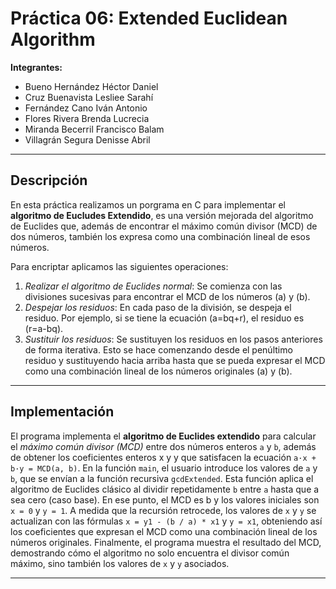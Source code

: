 # Práctica 06: Extended Euclidean Algorithm  

**Integrantes:**  
- Bueno Hernández Héctor Daniel  
- Cruz Buenavista Lesliee Sarahí  
- Fernández Cano Iván Antonio  
- Flores Rivera Brenda Lucrecia  
- Miranda Becerril Francisco Balam  
- Villagrán Segura Denisse Abril  

---

## Descripción  

En esta práctica realizamos un porgrama en C para implementar el **algoritmo de Eucludes Extendido**, es una versión mejorada del algoritmo de Euclides que, además de encontrar el máximo común divisor (MCD) de dos números, también los expresa como una combinación lineal de esos números. 

Para encriptar aplicamos las siguientes operaciones:
1. *Realizar el algoritmo de Euclides normal*: Se comienza con las divisiones sucesivas para encontrar el MCD de los números \(a\) y \(b\).
2. *Despejar los residuos*: En cada paso de la división, se despeja el residuo. Por ejemplo, si se tiene la ecuación \(a=bq+r\), el residuo es \(r=a-bq\).
3. *Sustituir los residuos*: Se sustituyen los residuos en los pasos anteriores de forma iterativa. Esto se hace comenzando desde el penúltimo residuo y sustituyendo hacia arriba hasta que se pueda expresar el MCD como una combinación lineal de los números originales \(a\) y \(b\). 

---

## Implementación  

El programa implementa el **algoritmo de Euclides extendido** para calcular el *máximo común divisor (MCD)* entre dos números enteros `a` y `b`, además de obtener los coeficientes enteros x y y que satisfacen la ecuación `a·x + b·y = MCD(a, b)`. En la función `main`, el usuario introduce los valores de `a` y `b`, que se envían a la función recursiva `gcdExtended`. Esta función aplica el algoritmo de Euclides clásico al dividir repetidamente `b` entre `a` hasta que a sea cero (caso base). En ese punto, el MCD es b y los valores iniciales son `x = 0` y `y = 1`. A medida que la recursión retrocede, los valores de `x` y `y` se actualizan con las fórmulas `x = y1 - (b / a) * x1` y `y = x1`, obteniendo así los coeficientes que expresan el MCD como una combinación lineal de los números originales. Finalmente, el programa muestra el resultado del MCD, demostrando cómo el algoritmo no solo encuentra el divisor común máximo, sino también los valores de `x` y `y` asociados.

---


